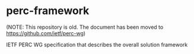# perc-framework

(NOTE: This repository is old. The document has been moved to https://github.com/ietf/perc-wg)

IETF PERC WG specification that describes the overall solution framework
